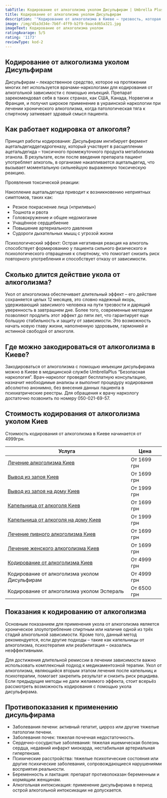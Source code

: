 ```yaml
---
tabTitle: Кодирование от алкоголизма уколом Дисульфирам | Umbrella Plus | От 4999 грн
title: Кодирование от алкоголизма уколом Дисульфирам
description: '"Кодирование от алкоголизма в Киеве – трезвость, которая начинается сегодня!"'
image: /img/45a3d34e-7b6f-4ff9-b2f9-9aac4d65a321.jpg
imageText: Кодирование от алкоголизма уколом
ratingAvarage: 5/5
rating: '1173'
reviewType: kod-2
---
```


## Кодирование от алкоголизма уколом Дисульфирам

Дисульфирам – лекарственное средство, которое на протяжении многих лет используется врачами-наркологами для кодирования от алкогольной зависимости с помощью инъекций. Препарат зарекомендовал себя в таких странах, как США, Канада, Норвегия и Франция, и получил широкое применение в украинской наркологии при лечении хронического алкоголизма, когда патологическая тяга к спиртному затмевает здравый смысл пациента.

## Как работает кодировка от алкоголя?

Принцип работы кодирования:
Дисульфирам ингибирует фермент ацетальдегиддегидрогеназу, который участвует в расщеплении ацетальдегида – токсичного промежуточного продукта метаболизма этанола. В результате, если после введения препарата пациент употребляет алкоголь, в организме накапливается ацетальдегид, что вызывает моментальную сильнейшую выраженную токсическую реакцию.

Проявления токсической реакции:

Накопление ацетальдегида приводит к возникновению неприятных симптомов, таких как:

* Резкое покраснение лица («приливы»)
* Тошнота и рвота
* Головокружение и общее недомогание
* Учащённое сердцебиение
* Повышение артериального давления
* Судороги дыхательных мышц с угрозой жизни

Психологический эффект:
Острая негативная реакция на алкоголь способствует формированию у пациента сильного физического и психологического отвращения к спиртному, что помогает снизить риск повторного употребления и способствует отказу от зависимости.

## Сколько длится действие укола от алкоголизма?

Укол от алкоголизма обеспечивает длительный эффект – его действие сохраняется целых 12 месяцев, это словно надежный якорь, удерживающий зависимого человека на пути трезвости и дарящий уверенность в завтрашнем дне. Более того, современные методики позволяют продлить этот эффект до пяти лет, что гарантирует еще большую стабильность и защиту от зависимости. Это возможность начать новую главу жизни, наполненную здоровьем, гармонией и истинной свободой от алкоголя.

## Где можно закодироваться от алкоголизма в Киеве?

Закодироваться от алкоголизма с помощью инъекции дисульфирама можно в Киеве в медицинской службе UmbrellaPlus “Безопасная наркология”. Врач-нарколог проведет бесплатную консультацию, назначит необходимые анализы и выполнит процедуру кодирования абсолютно анонимно, без внесения данных пациента в психиатрические реестры. Для обращения к врачу наркологу достаточно позвонить по номеру 050-021-69-57.

## Стоимость кодирования от алкоголизма уколом Киев

Стоимость кодирования от алкоголизма в Киеве начинается от 4999грн.

| Услуга                                                                                                       | Цена        |
| ------------------------------------------------------------------------------------------------------------ | ----------- |
| [Лечение алкоголизма Киев](https://umbrella-plus.com.ua/kiev/lechenie-alkogolizma-kiev/)                     | От 1699 грн |
| [Вывод из запоя Киев](https://umbrella-plus.com.ua/kiev/vivod-iz-zapoia-kiev/)                               | От 1699 грн |
| [Вывод из запоя на дому Киев](https://umbrella-plus.com.ua/kiev/vivod-iz-zapoia-na-domy-kiev/)               | От 1999 грн |
| [Капельница от алкоголя Киев](https://umbrella-plus.com.ua/kiev/kapelnica_ot_alkogola_kiev/)                 | От 1699 грн |
| [Капельница от алкоголя на дому Киев](https://umbrella-plus.com.ua/kiev/kapelnica_ot_alkogola_na_domy_kiev/) | От 1999 грн |
| [Лечение пивного алкоголизма Киев](https://umbrella-plus.com.ua/kiev/lechenie-pivnogi-alkogolizma-kiev/)     | От 1699 грн |
| [Лечение женского алкоголизма Киев](https://umbrella-plus.com.ua/kiev/lechenie-jenskogo-alkogolizma-kiev/)   | От 1699 грн |
| [Кодирование от алкоголизма Киев](https://umbrella-plus.com.ua/kiev/kodirovka-ot-alkogolia-kiev/)            | От 4999 грн |
| Кодирование от алкоголизма уколом Дисульфирам                                                                | От 4999 грн |
| Кодирование от алкоголизма уколом Эспераль                                                                   | От 6500 грн |

## Показания к кодированию от алкоголизма

Основным показанием для применения укола от алкоголизма является хроническое злоупотребление спиртным или наличие одной из трёх стадий алкогольной зависимости. Кроме того, данный метод рекомендуется, если другие подходы – такие как капельницы от алкоголизма, психотерапия или реабилитация – оказались неэффективными.

Для достижения длительной ремиссии в лечении зависимости важно использовать комплексный подход к медикаментозной терапии. Укол от алкоголизма, являющийся вторым этапом лечения после капельниц и психотерапии, помогает закрепить результат и снизить риск рецидива. Если предыдущие методы не дали желаемого эффекта, стоит всерьёз рассмотреть возможность кодирования с помощью укола дисульфирама.

## Противопоказания к применению дисульфирама

* Заболевания печени: активный гепатит, цирроз или другие тяжелые патологии печени.
* Заболевания почек: тяжелая почечная недостаточность.
* Сердечно-сосудистые заболевания: тяжелая ишемическая болезнь сердца, недавний инфаркт миокарда, нестабильная артериальная гипертензия.
* Психические расстройства: тяжелые психотические состояния или другие психические заболевания, сопровождающиеся нарушениями восприятия реальности.
* Беременность и лактация: препарат противопоказан беременным и кормящим женщинам.
* Алкогольная интоксикация: применение дисульфирама в период острой алкогольной интоксикации не допускается.
